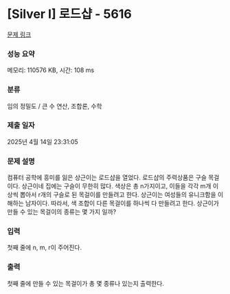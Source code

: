 # [Silver I] 로드샵 - 5616 

[문제 링크](https://www.acmicpc.net/problem/5616) 

### 성능 요약

메모리: 110576 KB, 시간: 108 ms

### 분류

임의 정밀도 / 큰 수 연산, 조합론, 수학

### 제출 일자

2025년 4월 14일 23:31:05

### 문제 설명

<p>컴퓨터 공학에 흥미를 잃은 상근이는 로드샵을 열었다. 로드샵의 주력상품은 구슬 목걸이다. 상근이네 집에는 구슬이 무한히 많다. 색상은 총 n가지이고, 이들을 각각 m개 이상씩 뽑아서 r개의 구슬로 된 목걸이를 만들려고 한다. 상근이는 여성들의 유니크함을 이해하는 남자이다. 따라서, 색 조합이 다른 목걸이를 하나씩 다 만들려고 한다. 상근이가 만들 수 있는 목걸이의 종류는 몇 가지 일까?</p>

### 입력 

 <p>첫째 줄에 n, m, r이 주어진다.</p>

### 출력 

 <p>첫째 줄에 만들 수 있는 목걸이가 총 몇 종류나 있는지 출력한다.</p>

